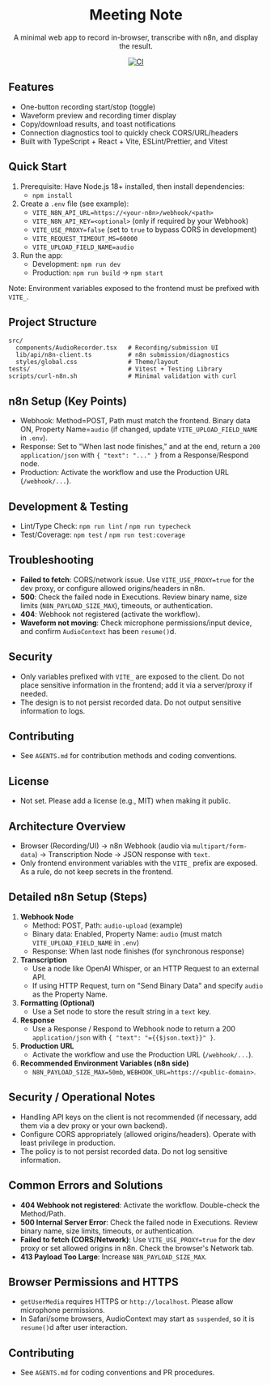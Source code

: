 <div align="center">

# Meeting Note

A minimal web app to record in-browser, transcribe with n8n, and display the result.

[![CI](https://github.com/libkazz/meetingnote/actions/workflows/ci.yml/badge.svg)](../../actions/workflows/ci.yml)

</div>

## Features
- One-button recording start/stop (toggle)
- Waveform preview and recording timer display
- Copy/download results, and toast notifications
- Connection diagnostics tool to quickly check CORS/URL/headers
- Built with TypeScript + React + Vite, ESLint/Prettier, and Vitest

## Quick Start
1) Prerequisite: Have Node.js 18+ installed, then install dependencies:
   - `npm install`
2) Create a `.env` file (see example):
   - `VITE_N8N_API_URL=https://<your-n8n>/webhook/<path>`
   - `VITE_N8N_API_KEY=<optional>` (only if required by your Webhook)
   - `VITE_USE_PROXY=false` (set to `true` to bypass CORS in development)
   - `VITE_REQUEST_TIMEOUT_MS=60000`
   - `VITE_UPLOAD_FIELD_NAME=audio`
3) Run the app:
   - Development: `npm run dev`
   - Production: `npm run build` → `npm start`

Note: Environment variables exposed to the frontend must be prefixed with `VITE_`.

## Project Structure
```
src/
  components/AudioRecorder.tsx   # Recording/submission UI
  lib/api/n8n-client.ts          # n8n submission/diagnostics
  styles/global.css              # Theme/layout
tests/                           # Vitest + Testing Library
scripts/curl-n8n.sh              # Minimal validation with curl
```

## n8n Setup (Key Points)
- Webhook: Method=POST, Path must match the frontend. Binary data ON, Property Name=`audio` (if changed, update `VITE_UPLOAD_FIELD_NAME` in `.env`).
- Response: Set to "When last node finishes," and at the end, return a `200 application/json` with `{ "text": "..." }` from a Response/Respond node.
- Production: Activate the workflow and use the Production URL (`/webhook/...`).

## Development & Testing
- Lint/Type Check: `npm run lint` / `npm run typecheck`
- Test/Coverage: `npm test` / `npm run test:coverage`

## Troubleshooting
- **Failed to fetch**: CORS/network issue. Use `VITE_USE_PROXY=true` for the dev proxy, or configure allowed origins/headers in n8n.
- **500**: Check the failed node in Executions. Review binary name, size limits (`N8N_PAYLOAD_SIZE_MAX`), timeouts, or authentication.
- **404**: Webhook not registered (activate the workflow).
- **Waveform not moving**: Check microphone permissions/input device, and confirm `AudioContext` has been `resume()`d.

## Security
- Only variables prefixed with `VITE_` are exposed to the client. Do not place sensitive information in the frontend; add it via a server/proxy if needed.
- The design is to not persist recorded data. Do not output sensitive information to logs.

## Contributing
- See `AGENTS.md` for contribution methods and coding conventions.

## License
- Not set. Please add a license (e.g., MIT) when making it public.

## Architecture Overview
- Browser (Recording/UI) → n8n Webhook (audio via `multipart/form-data`) → Transcription Node → JSON response with `text`.
- Only frontend environment variables with the `VITE_` prefix are exposed. As a rule, do not keep secrets in the frontend.

## Detailed n8n Setup (Steps)
1) **Webhook Node**
   - Method: POST, Path: `audio-upload` (example)
   - Binary data: Enabled, Property Name: `audio` (must match `VITE_UPLOAD_FIELD_NAME` in `.env`)
   - Response: When last node finishes (for synchronous response)
2) **Transcription**
   - Use a node like OpenAI Whisper, or an HTTP Request to an external API.
   - If using HTTP Request, turn on "Send Binary Data" and specify `audio` as the Property Name.
3) **Formatting (Optional)**
   - Use a Set node to store the result string in a `text` key.
4) **Response**
   - Use a Response / Respond to Webhook node to return a 200 `application/json` with `{ "text": "={{$json.text}}" }`.
5) **Production URL**
   - Activate the workflow and use the Production URL (`/webhook/...`).
6) **Recommended Environment Variables (n8n side)**
   - `N8N_PAYLOAD_SIZE_MAX=50mb`, `WEBHOOK_URL=https://<public-domain>`.

## Security / Operational Notes
- Handling API keys on the client is not recommended (if necessary, add them via a dev proxy or your own backend).
- Configure CORS appropriately (allowed origins/headers). Operate with least privilege in production.
- The policy is to not persist recorded data. Do not log sensitive information.

## Common Errors and Solutions
- **404 Webhook not registered**: Activate the workflow. Double-check the Method/Path.
- **500 Internal Server Error**: Check the failed node in Executions. Review binary name, size limits, timeouts, or authentication.
- **Failed to fetch (CORS/Network)**: Use `VITE_USE_PROXY=true` for the dev proxy or set allowed origins in n8n. Check the browser's Network tab.
- **413 Payload Too Large**: Increase `N8N_PAYLOAD_SIZE_MAX`.

## Browser Permissions and HTTPS
- `getUserMedia` requires HTTPS or `http://localhost`. Please allow microphone permissions.
- In Safari/some browsers, AudioContext may start as `suspended`, so it is `resume()`d after user interaction.

## Contributing
- See `AGENTS.md` for coding conventions and PR procedures.